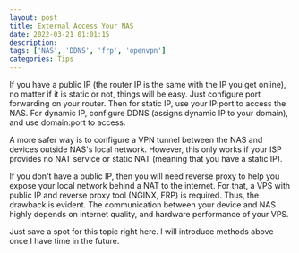 ```yaml
---
layout: post
title: External Access Your NAS
date: 2022-03-21 01:01:15
description:
tags: ['NAS', 'DDNS', 'frp', 'openvpn']
categories: Tips
---
```


<!-- I heard "NAS" a long time ago, but I used to think it's just not something that I really need. 
I don't have too much data to store, and iCloud + Dropbox + Onedrive seems to meet my daily needs well enough. 
Apparently, the reason I write this post is because I have a NAS running 24/7, and I'm pretty happy to have it.


It's all started from a software called **Mendeley** -->


If you have a public IP (the router IP is the same with the IP you get online), no matter if it is static or not,
things will be easy. Just configure port forwarding on your router. Then for static IP, use your IP:port to access 
the NAS. For dynamic IP, configure DDNS (assigns dynamic IP to your domain), and use domain:port to access.


A more safer way is to configure a VPN tunnel between the NAS and devices outside NAS's local network. 
However, this only works if your ISP provides no NAT service or static NAT (meaning that you have a static IP).


If you don't have a public IP, then you will need reverse proxy to help you expose your local network behind a NAT 
to the internet. For that, a VPS with public IP and reverse proxy tool (NGINX, FRP) is required. 
Thus, the drawback is evident. The communication between your device and NAS highly depends on internet quality, 
and hardware performance of your VPS. 

Just save a spot for this topic right here. I will introduce methods above once I have time in the future.
